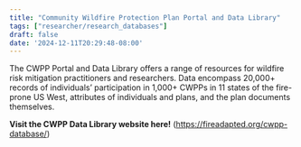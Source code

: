 ```yaml
---
title: "Community Wildfire Protection Plan Portal and Data Library"
tags: ["researcher/research_databases"]
draft: false
date: '2024-12-11T20:29:48-08:00'
---
```


The CWPP Portal and Data Library offers a range of resources for wildfire risk mitigation practitioners and researchers.
    Data encompass 20,000+ records of individuals’ participation in 1,000+ CWPPs in 11 states of the fire-prone US West, attributes of individuals and plans, and the plan documents themselves.


**Visit the CWPP Data Library website here!** (https://fireadapted.org/cwpp-database/)

